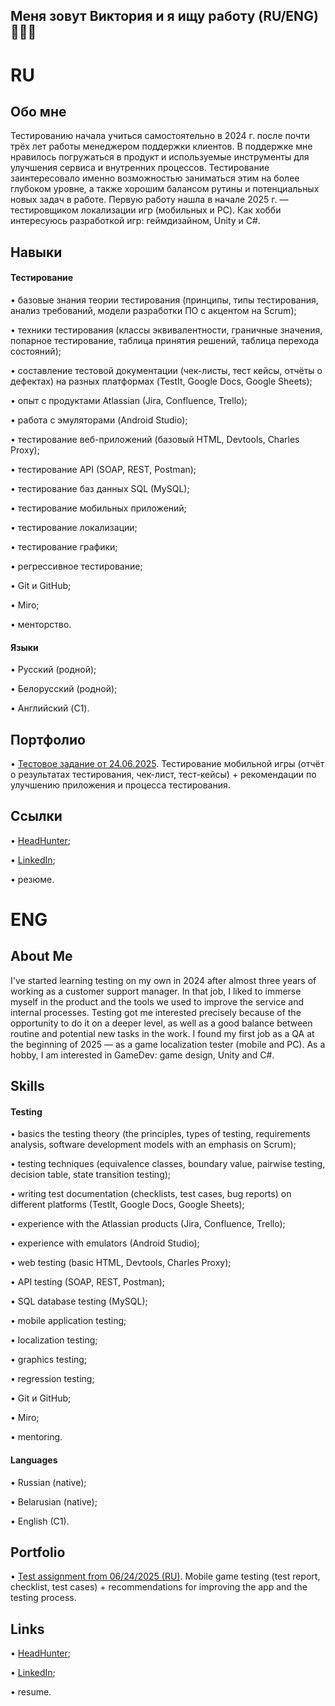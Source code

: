 ## Меня зовут Виктория и я ищу работу (RU/ENG) 👋👨‍💻

# RU

## Обо мне
Тестированию начала учиться самостоятельно в 2024 г. после почти трёх лет работы менеджером поддержки клиентов. В поддержке мне нравилось погружаться в продукт и используемые инструменты для улучшения сервиса и внутренних процессов. Тестирование заинтересовало именно возможностью заниматься этим на более глубоком уровне, а также хорошим балансом рутины и потенциальных новых задач в работе.
Первую работу нашла в начале 2025 г. — тестировщиком локализации игр (мобильных и PC).
Как хобби интересуюсь разработкой игр: геймдизайном, Unity и C#.

## Навыки
#### Тестирование
• базовые знания теории тестирования (принципы, типы тестирования, анализ требований, модели разработки ПО с акцентом на Scrum);

• техники тестирования (классы эквивалентности, граничные значения, попарное тестирование, таблица принятия решений, таблица перехода состояний);

• составление тестовой документации (чек-листы, тест кейсы, отчёты о дефектах) на разных платформах (TestIt, Google Docs, Google Sheets);

• опыт с продуктами Atlassian (Jira, Confluence, Trello);

• работа с эмуляторами (Android Studio);

• тестирование веб-приложений (базовый HTML, Devtools, Charles Proxy);

• тестирование API (SOAP, REST, Postman);

• тестирование баз данных SQL (MySQL);

• тестирование мобильных приложений;

• тестирование локализации;

• тестирование графики;

• регрессивное тестирование;

• Git и GitHub;

• Miro;

• менторство.

#### Языки
• Русский (родной);

• Белорусский (родной);

• Английский (C1).

## Портфолио
• [Тестовое задание от  24.06.2025](https://docs.google.com/document/d/1joBGz_u3BGjCpNly7pLa_FbmPVOzNkg3RCVB70_64Io/edit?usp=sharing). Тестирование мобильной игры (отчёт о результатах тестирования, чек-лист, тест-кейсы) + рекомендации по улучшению приложения и процесса тестирования.
## Ссылки
• [HeadHunter](https://hh.ru/resume/9e98ee83ff0dc67bc20039ed1f335562675477);

• [LinkedIn](https://www.linkedin.com/in/morozovva00/);

• резюме.

# ENG

## About Me
I've started learning testing on my own in 2024 after almost three years of working as a customer support manager. In that job, I liked to immerse myself in the product and the tools we used to improve the service and internal processes. Testing got me interested precisely because of the opportunity to do it on a deeper level, as well as a good balance between routine and potential new tasks in the work.
I found my first job as a QA at the beginning of 2025 — as a game localization tester (mobile and PC).
As a hobby, I am interested in GameDev: game design, Unity and C#.

## Skills
#### Testing
• basics the testing theory (the principles, types of testing, requirements analysis, software development models with an emphasis on Scrum);

• testing techniques (equivalence classes, boundary value, pairwise testing, decision table, state transition testing);

• writing test documentation (checklists, test cases, bug reports) on different platforms (TestIt, Google Docs, Google Sheets);

• experience with the Atlassian products (Jira, Confluence, Trello);

• experience with emulators (Android Studio);

• web testing (basic HTML, Devtools, Charles Proxy);

• API testing (SOAP, REST, Postman);

• SQL database testing (MySQL);

• mobile application testing;

• localization testing;

• graphics testing;

• regression testing;

• Git и GitHub;

• Miro;

• mentoring.

#### Languages
• Russian (native);

• Belarusian (native);

• English (C1).

## Portfolio
• [Test assignment from 06/24/2025 (RU)](https://docs.google.com/document/d/1joBGz_u3BGjCpNly7pLa_FbmPVOzNkg3RCVB70_64Io/edit?usp=sharing). Mobile game testing (test report, checklist, test cases) + recommendations for improving the app and the testing process.

## Links
• [HeadHunter](https://hh.ru/resume/9e98ee83ff0dc67bc20039ed1f335562675477);

• [LinkedIn](https://www.linkedin.com/in/morozovva00/);

• resume.
